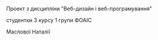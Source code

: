 Проект з дисципліни "Веб-дизайн і веб-програмування"

студентки 3 курсу 1 групи ФОАІС

Маслової Наталії
